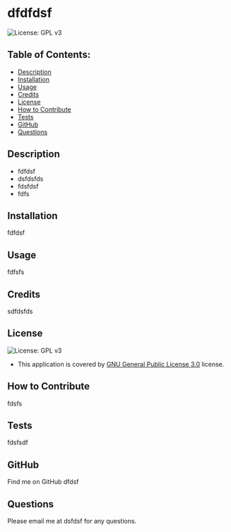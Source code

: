 
  # dfdfdsf

  ![License: GPL v3](https://img.shields.io/badge/License-GPLv3-blue.svg)

  ## Table of Contents:
  - [Description](#description) 
  - [Installation](#installation)
  - [Usage](#usage)  
  - [Credits](#credits)
  - [License](#license)
  - [How to Contribute](#how-to-contribute)
  - [Tests](#tests)
  - [GitHub](#github)
  - [Questions](#questions)

## Description
- fdfdsf 
- dsfdsfds 
- fdsfdsf 
- fdfs 

## Installation
 fdfdsf

## Usage
 fdfsfs

## Credits
 sdfdsfds

## License
 ![License: GPL v3](https://img.shields.io/badge/License-GPLv3-blue.svg)
 - This application is covered by [GNU General Public License 3.0](https://www.gnu.org/licenses/gpl-3.0.en.html) license.

## How to Contribute
 fdsfs

## Tests
 fdsfsdf

## GitHub
 Find me on GitHub dfdsf

## Questions
Please email me at dsfdsf for any questions.
